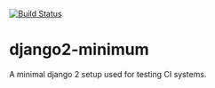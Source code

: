 [![Build Status](http://54.169.122.235:8080/view/Metisa/job/Metisa-django2test/badge/icon)](http://54.169.122.235:8080/view/Metisa/job/Metisa-django2test/)

# django2-minimum
A minimal django 2 setup used for testing CI systems.
